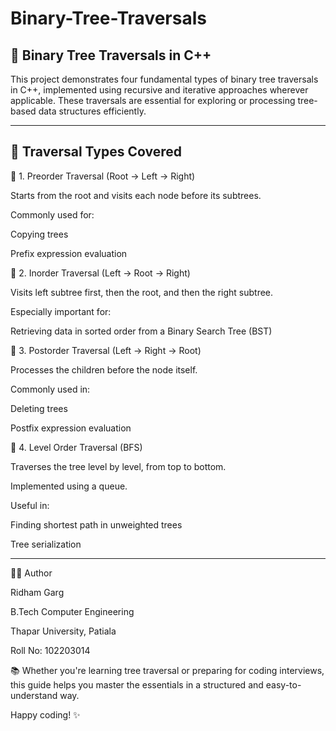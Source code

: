 # Binary-Tree-Traversals

🌲 Binary Tree Traversals in C++
-
This project demonstrates four fundamental types of binary tree traversals in C++, implemented using recursive and iterative approaches wherever applicable. These traversals are essential for exploring or processing tree-based data structures efficiently.

---

🚀 Traversal Types Covered
-
🔹 1. Preorder Traversal (Root → Left → Right)

Starts from the root and visits each node before its subtrees.

Commonly used for:

Copying trees

Prefix expression evaluation



🔹 2. Inorder Traversal (Left → Root → Right)

Visits left subtree first, then the root, and then the right subtree.

Especially important for:

Retrieving data in sorted order from a Binary Search Tree (BST)

🔹 3. Postorder Traversal (Left → Right → Root)

Processes the children before the node itself.

Commonly used in:

Deleting trees

Postfix expression evaluation

🔹 4. Level Order Traversal (BFS)

Traverses the tree level by level, from top to bottom.

Implemented using a queue.

Useful in:

Finding shortest path in unweighted trees

Tree serialization

---

👨‍💻 Author

Ridham Garg

B.Tech Computer Engineering

Thapar University, Patiala

Roll No: 102203014

📚 Whether you're learning tree traversal or preparing for coding interviews, this guide helps you master the essentials in a structured and easy-to-understand way.


Happy coding! ✨

